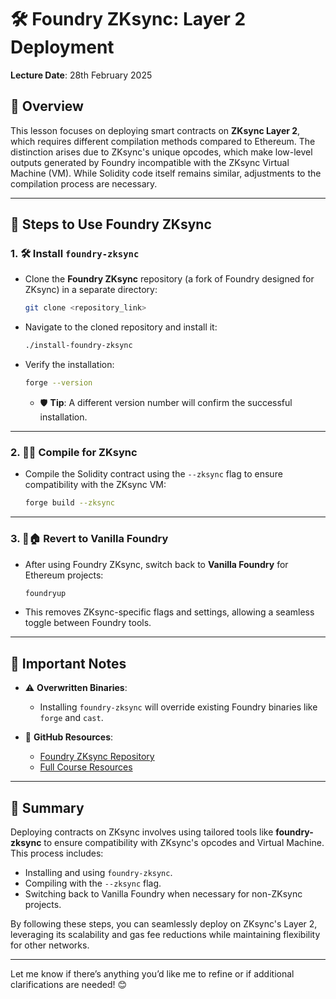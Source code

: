 # 🛠️ Foundry ZKsync: Layer 2 Deployment
**Lecture Date**: 28th February 2025

## 📝 Overview
This lesson focuses on deploying smart contracts on **ZKsync Layer 2**, which requires different compilation methods compared to Ethereum. The distinction arises due to ZKsync's unique opcodes, which make low-level outputs generated by Foundry incompatible with the ZKsync Virtual Machine (VM). While Solidity code itself remains similar, adjustments to the compilation process are necessary.

---

## 🔄 Steps to Use Foundry ZKsync

### 1. 🛠️ **Install `foundry-zksync`**
   - Clone the **Foundry ZKsync** repository (a fork of Foundry designed for ZKsync) in a separate directory:
     ```bash
     git clone <repository_link>
     ```
   - Navigate to the cloned repository and install it:
     ```bash
     ./install-foundry-zksync
     ```
   - Verify the installation:
     ```bash
     forge --version
     ```
     - 🛡️ **Tip**: A different version number will confirm the successful installation.

---

### 2. 🧑‍💻 **Compile for ZKsync**
   - Compile the Solidity contract using the `--zksync` flag to ensure compatibility with the ZKsync VM:
     ```bash
     forge build --zksync
     ```

---

### 3. 🔄🏠 **Revert to Vanilla Foundry**
   - After using Foundry ZKsync, switch back to **Vanilla Foundry** for Ethereum projects:
     ```bash
     foundryup
     ```
   - This removes ZKsync-specific flags and settings, allowing a seamless toggle between Foundry tools.

---

## 📌 Important Notes
- ⚠️ **Overwritten Binaries**:
  - Installing `foundry-zksync` will override existing Foundry binaries like `forge` and `cast`.

- 🔗 **GitHub Resources**:
  - [Foundry ZKsync Repository](https://github.com/matter-labs/foundry-zksync)
  - [Full Course Resources](https://github.com/Cyfrin/foundry-full-course-cu)

---

## 🌟 Summary
Deploying contracts on ZKsync involves using tailored tools like **foundry-zksync** to ensure compatibility with ZKsync's opcodes and Virtual Machine. This process includes:
- Installing and using `foundry-zksync`.
- Compiling with the `--zksync` flag.
- Switching back to Vanilla Foundry when necessary for non-ZKsync projects.

By following these steps, you can seamlessly deploy on ZKsync's Layer 2, leveraging its scalability and gas fee reductions while maintaining flexibility for other networks.

---

Let me know if there’s anything you’d like me to refine or if additional clarifications are needed! 😊
